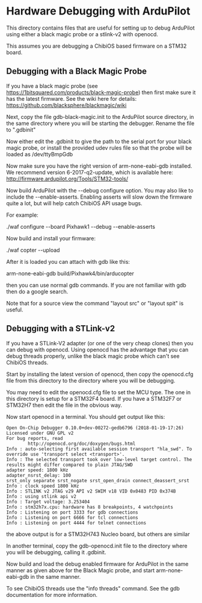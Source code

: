 # Hardware Debugging with ArduPilot

This directory contains files that are useful for setting up to debug
ArduPilot using either a black magic probe or a stlink-v2 with
openocd.

This assumes you are debugging a ChibiOS based firmware on a STM32 board.

## Debugging with a Black Magic Probe

If you have a black magic probe (see
https://1bitsquared.com/products/black-magic-probe) then first make
sure it has the latest firmware. See the wiki here for details:
https://github.com/blacksphere/blackmagic/wiki

Next, copy the file gdb-black-magic.init to the ArduPilot source
directory, in the same directory where you will be starting the
debugger. Rename the file to ".gdbinit"

Now either edit the .gdbinit to give the path to the serial port for
your black magic probe, or install the provided udev rules file so
that the probe will be loaded as /dev/ttyBmpGdb

Now make sure you have the right version of arm-none-eabi-gdb
installed. We recommend version 6-2017-q2-update, which is available
here: http://firmware.ardupilot.org/Tools/STM32-tools/

Now build ArduPilot with the --debug configure option. You may also
like to include the --enable-asserts. Enabling asserts will slow down
the firmware quite a lot, but will help catch ChibiOS API usage bugs.

For example:

  ./waf configure --board Pixhawk1 --debug --enable-asserts

Now build and install your firmware:

  ./waf copter --upload

After it is loaded you can attach with gdb like this:

 arm-none-eabi-gdb build/Pixhawk4/bin/arducopter

then you can use normal gdb commands. If you are not familiar with gdb
then do a google search.

Note that for a source view the command "layout src" or "layout spit"
is useful.

## Debugging with a STLink-v2

If you have a STLink-V2 adapter (or one of the very cheap clones) then
you can debug with openocd. Using openocd has the advantage that you
can debug threads properly, unlike the black magic probe which can't
see ChibiOS threads.

Start by installing the latest version of openocd, then copy the
openocd.cfg file from this directory to the directory where you will
be debugging.

You may need to edit the openocd.cfg file to set the MCU type. The one
in this directory is setup for a STM32F4 board. If you have a STM32F7
or STM32H7 then edit the file in the obvious way.

Now start openocd in a terminal. You should get output like this:

```
Open On-Chip Debugger 0.10.0+dev-00272-gedb6796 (2018-01-19-17:26)
Licensed under GNU GPL v2
For bug reports, read
        http://openocd.org/doc/doxygen/bugs.html
Info : auto-selecting first available session transport "hla_swd". To override use 'transport select <transport>'.
Info : The selected transport took over low-level target control. The results might differ compared to plain JTAG/SWD
adapter speed: 1800 kHz
adapter_nsrst_delay: 100
srst_only separate srst_nogate srst_open_drain connect_deassert_srst
Info : clock speed 1800 kHz
Info : STLINK v2 JTAG v29 API v2 SWIM v18 VID 0x0483 PID 0x374B
Info : using stlink api v2
Info : Target voltage: 3.253404
Info : stm32h7x.cpu: hardware has 8 breakpoints, 4 watchpoints
Info : Listening on port 3333 for gdb connections
Info : Listening on port 6666 for tcl connections
Info : Listening on port 4444 for telnet connections
```

the above output is for a STM32H743 Nucleo board, but others are
similar

In another terminal, copy the gdb-openocd.init file to the directory
where you will be debugging, calling it .gdbinit.

Now build and load the debug enabled firmware for ArduPilot in the
same manner as given above for the Black Magic probe, and start
arm-none-eabi-gdb in the same manner.

To see ChibiOS threads use the "info threads" command. See the gdb
documentation for more information.
